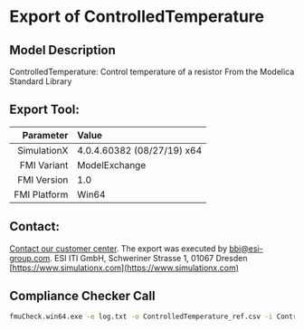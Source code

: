 # Export of ControlledTemperature

## Model Description

ControlledTemperature: Control temperature of a resistor
From the Modelica Standard Library

## Export Tool:

|Parameter|Value|
|--------:|:----|
|SimulationX|4.0.4.60382 (08/27/19) x64|
|FMI Variant|ModelExchange|
|FMI Version|1.0|
|FMI Platform|Win64|

## Contact:

[Contact our customer center](https://www.simulationx.com/customer-center.html). The export was executed by bbi@esi-group.com.
ESI ITI GmbH, Schweriner Strasse 1, 01067 Dresden
[https://www.simulationx.com](https://www.simulationx.com)


## Compliance Checker Call

```bash
fmuCheck.win64.exe -e log.txt -o ControlledTemperature_ref.csv -i ControlledTemperature_in.csv -s 10 -h 0.5e-3 -n 0 -c , ControlledTemperature.fmu
```

